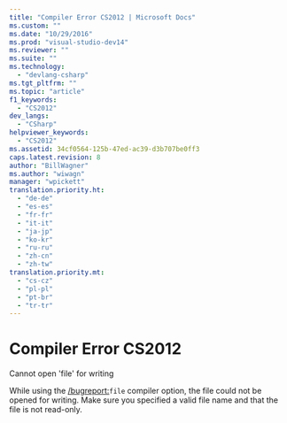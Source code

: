 ```yaml
---
title: "Compiler Error CS2012 | Microsoft Docs"
ms.custom: ""
ms.date: "10/29/2016"
ms.prod: "visual-studio-dev14"
ms.reviewer: ""
ms.suite: ""
ms.technology: 
  - "devlang-csharp"
ms.tgt_pltfrm: ""
ms.topic: "article"
f1_keywords: 
  - "CS2012"
dev_langs: 
  - "CSharp"
helpviewer_keywords: 
  - "CS2012"
ms.assetid: 34cf0564-125b-47ed-ac39-d3b707be0ff3
caps.latest.revision: 8
author: "BillWagner"
ms.author: "wiwagn"
manager: "wpickett"
translation.priority.ht: 
  - "de-de"
  - "es-es"
  - "fr-fr"
  - "it-it"
  - "ja-jp"
  - "ko-kr"
  - "ru-ru"
  - "zh-cn"
  - "zh-tw"
translation.priority.mt: 
  - "cs-cz"
  - "pl-pl"
  - "pt-br"
  - "tr-tr"
---
```

# Compiler Error CS2012
Cannot open 'file' for writing  
  
 While using the [/bugreport:](../../csharp/language-reference/compiler-options/bugreport-compiler-option.md)`file` compiler option, the file could not be opened for writing. Make sure you specified a valid file name and that the file is not read-only.